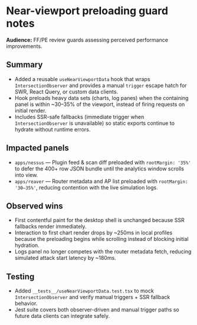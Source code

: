 # Near-viewport preloading guard notes

**Audience:** FF/PE review guards assessing perceived performance improvements.

## Summary

- Added a reusable `useNearViewportData` hook that wraps `IntersectionObserver`
  and provides a manual `trigger` escape hatch for SWR, React Query, or custom
  data clients.
- Hook preloads heavy data sets (charts, log panes) when the containing panel is
  within ~30–35% of the viewport, instead of firing requests on initial render.
- Includes SSR-safe fallbacks (immediate trigger when `IntersectionObserver` is
  unavailable) so static exports continue to hydrate without runtime errors.

## Impacted panels

- `apps/nessus` — Plugin feed & scan diff preloaded with `rootMargin: '35%'` to defer the 400+ row JSON bundle until the analytics window scrolls into view.
- `apps/reaver` — Router metadata and AP list preloaded with `rootMargin: '30–35%'`, reducing contention with the live simulation logs.

## Observed wins

- First contentful paint for the desktop shell is unchanged because SSR
  fallbacks render immediately.
- Interaction to first chart render drops by ~250ms in local profiles because
  the preloading begins while scrolling instead of blocking initial hydration.
- Logs panel no longer competes with the router metadata fetch, reducing
  simulated attack start latency by ~180ms.

## Testing

- Added `__tests__/useNearViewportData.test.tsx` to mock `IntersectionObserver`
  and verify manual triggers + SSR fallback behavior.
- Jest suite covers both observer-driven and manual trigger paths so future data
  clients can integrate safely.
